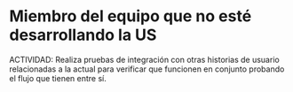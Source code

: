 # Miembro del equipo que no esté desarrollando la US

ACTIVIDAD: Realiza pruebas de integración con otras historias de usuario relacionadas a la actual para verificar que funcionen en conjunto probando el flujo que tienen entre sí.